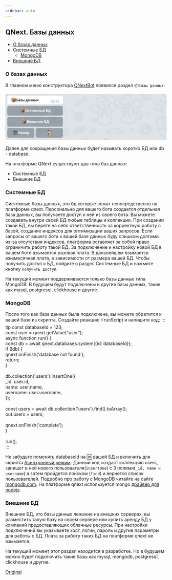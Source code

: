 ```yaml
---
sidebar: auto
---
```


## QNext. Базы данных
* [О базах данных](#о-базах-данных)
* [Системные БД](#системные-бд)
  * [MongoDB](#mongodb)
* [Внешние БД](#внешние-бд)
### О базах данных

В главном меню конструктора [QNextBot](http://t.me/qnextbot) появился раздел `📦Базы данных`:

![](./1.png)

Далее для сокращения базы данных будет называть коротко БД или db - database.

На платформе QNext существуют два типа баз данных:
* Системные БД
* Внешние БД
### Системные БД

Системные базы данных, это бд которые лежат непосредственно на платформе qnext. Персонально для вашего бота создается отдельная база данных, вы получаете доступ к ней из своего бота. Вы можете создавать внутри своей БД любые таблицы и коллекции. При создании такой БД, вы берете на себя ответственность за корректную работу с базой, создание индексов для оптимизации ваших запросов. Если запросы от вашего бота к вашей базе данных буду слишком долгими из-за отсутствия индексов, платформа оставляет за собой право ограничить работу такой БД. За подключение и настройку новой БД в вашем боте взымается разовая плата. В дальнейшем взымается ежемесячная плата, в зависимости от размера вашей БД. Чтобы получить доступ к БД, войдите в раздел Системные БД и нажмите кнопку `Получить доступ`. 

На текущий момент поддерживаются только базы данных типа MongoDB. В будущем будут подключены и другие базы данных, такие как mysql, postgresql, clickhouse и другие.
### MongoDB

После того как база данных была подключена, вы можете обратится к вашей базе из скрипта. Создайте реакцию ⚡️runScript и напишите код:
::: tip
const databaseId = 123;<br>const user = qnext.getValue("user");<br>async function run() {<br> const db = await qnext.databases.system({id: databaseId});<br> if (!db) {<br>   qnext.onFinish('database not found');<br>   return;<br> }<br>  <br> db.collection('users').insertOne({<br>   _id: user.id,<br>   name: user.name,<br>   username: user.username,<br> });<br><br> const users = await db.collection('users').find().toArray();<br> out.users = users;<br>  <br> qnext.onFinish('complete');<br>}<br><br>run();<br>
:::


Не забудьте поменять databaseId на 🆔 вашей БД и включить для скрипта [Асинхронный режим](/docs-test/ph/script). Данный код создаст коллекцию users, запишет в неё нового пользователя(`insertOne`) с 3 полями(`_id, name и username`) а затем пройдется поиском (`find`) и вернется список пользователей. Подробно про работу с MongoDB читайте на сайте [mongodb.com](https://www.mongodb.com/). На платформе qnext используется mongo [драйвер для nodejs](https://www.npmjs.com/package/mongodb).


### Внешние БД

Внешние БД, это базы данных лежание на внешних серверах, вы разместить такую базу на своем сервере или купить аренду БД у компаний предоставляющих облачные ресурсы. При настройки подключений вы указываете хост, логин, пароль и другие параметры для работы с БД. Плата за работу таких БД на платформе qnext не взымается. 

На текущий момент этот раздел находится в разработке. Но в будущем можно будет подключить такие базы как mysql, mongodb, postgresql, clickhouse и другие.



[Original](https://telegra.ph/QNext-Databases-01-30)